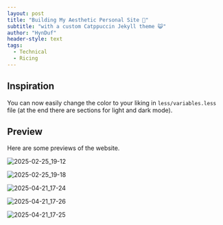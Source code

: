 ```yaml
---
layout: post
title: "Building My Aesthetic Personal Site 📝"
subtitle: "with a custom Catppuccin Jekyll theme 😺"
author: "HynDuf"
header-style: text
tags:
  - Technical
  - Ricing
---
```


## Inspiration 
You can now easily change the color to your liking in `less/variables.less` file (at the end there are sections for light and dark mode).

## Preview
Here are some previews of the website.


![2025-02-25_19-12](https://github.com/user-attachments/assets/b7e8421f-89c3-4347-a8b2-1b2c8b733a15)


![2025-02-25_19-18](https://github.com/user-attachments/assets/cbc5b6a4-78d9-4094-8e35-310a47a45c97)


![2025-04-21_17-24](https://github.com/user-attachments/assets/3d0ff5ca-6d06-40e2-86d6-ff2d7622744a)


![2025-04-21_17-26](https://github.com/user-attachments/assets/c3bd1da3-b397-4777-8614-6b174e3c0a4d)


![2025-04-21_17-25](https://github.com/user-attachments/assets/8aed8b12-f3cb-4adb-b2bd-bf9b7fe53205)
